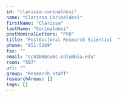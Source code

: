 ```yaml
---
id: "clarissa-corinaldesi"
name: "Clarissa Corinaldesi"
firstName: "Clarissa"
lastName: "Corinaldesi"
postNominalLetters: "PhD"
title: "Postdoctoral Research Scientist  "
phone: "851-5269"
fax: ""
email: "cc4308@cumc.columbia.edu"
room: "507"
url: ""
group: "Research Staff"
researchAreas: []
tags: []
---
```

